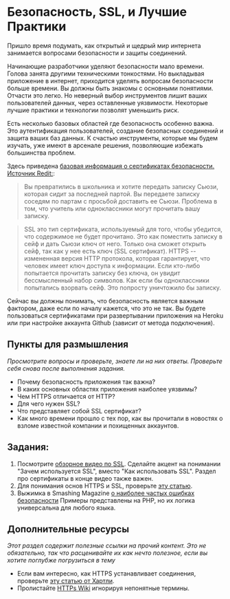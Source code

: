 # Безопасность, SSL, и Лучшие Практики
<!-- *Estimated Time: 1 hr* -->

Пришло время подумать, как открытый и щедрый мир интернета занимается вопросами безопасности и защиты соединений.

Начинающие разработчики уделяют безопасности мало времени. Голова занята другими техническими тонкостями. Но выкладывая приложение в интернет, приходится уделять вопросам безопасности больше времени. Вы должны быть знакомы с основными понятиями. Отчасти это легко. Но неверный выбор инструментов лишит ваших пользователей данных, через оставленные уязвимости. Некоторые лучшие практики и технологии позволят уменьшить риск.

Есть несколько базовых областей где безопасность особенно важна. Это аутентификация пользователей, создание безопасных соединений и защита ваших баз данных. К счастью инструменты, которые мы будем изучать, уже имеют в арсенале решения, позволяющие избежать большинства проблем.

Здесь приведена [базовая информация о сертификатах безопасности. Источник Redit:](http://www.reddit.com/r/explainlikeimfive/comments/jsq3m/eli5_what_are_online_security_certificates_ssl/):


> Вы превратились в школьника и хотите передать записку Сьюзи, которая сидит за последней партой. Вы передаете записку соседям по партам с просьбой доставить ее Сьюзи. Проблема в том, что учитель или одноклассники могут прочитать вашу записку.

> SSL это тип сертификата, используемый для того, чтобы убедится, что содержимое не будет прочитано. Это как поместить записку в сейф и дать Сьюзи ключ от него. Только она сможет открыть сейф, так как у нее есть ключ (SSL сертификат). HTTPS -- измененная версия HTTP протокола, которая гарантирует, что человек имеет ключ доступа к информации. Если кто-либо попытается прочитать записку без ключа, он увидит бессмысленный набор символов. Как если бы одноклассники попытались взорвать сейф. Это попросту уничтожило бы  записку.


Сейчас вы должны понимать, что безопасность является важным фактором, даже если по началу кажется, что это не так. Вы будете пользоваться сертификатами при развертывании приложения на Heroku или при настройке аккаунта Github (зависит от метода подключения).

## Пункты для размышления

*Просмотрите вопросы и проверьте, знаете ли на них ответы. Проверьте себя снова после выполнения задания.*

* Почему безопасность приложения так важна?
* В каких основных областях приложения наиболее уязвимы?
* Чем HTTPS отличается от HTTP?
* Для чего нужен SSL?
* Что представляет собой SSL сертификат?
* Как много времени прошло с тех пор, как вы прочитали в новостях о взломе известной компании и похищенных аккаунтов.

## Задания:

1. Посмотрите [обзорное видео по SSL](http://www.youtube.com/watch?v=iQsKdtjwtYI). Сделайте акцент на понимании "Зачем используется SSL", вместо "Как использовать SSL". Раздел про сертификаты в конце видео также важен.
2. Для понимания основ HTTPS и SSL, проверьте [эту статью](http://www.hongkiat.com/blog/ssl-certs-guide/).
3. Выжимка в Smashing Magazine [о наиболее частых ошибках безопасности](http://coding.smashingmagazine.com/2010/10/18/common-security-mistakes-in-web-applications/) Примеры представлены на PHP, но их логика универсальна для любого языка.

## Дополнительные ресурсы

*Этот раздел содержит полезные ссылки на прочий контент. Это не обязательно, так что расценивайте их как нечто полезное, если вы хотите поглубже погрузиться в тему*


* Если вам интересно, как HTTPS устанавливает соединения, проверьте [эту статью от Хартли](http://blog.hartleybrody.com/https-certificates/).
* Пролистайте [HTTPs Wiki](http://en.wikipedia.org/wiki/HTTP_Secure) игнорируя непонятные термины.
